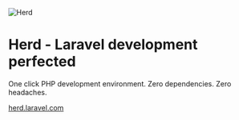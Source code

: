 ![Herd](https://herd.laravel.com/images/appicon.png)

# Herd - Laravel development perfected

One click PHP development environment.
Zero dependencies. Zero headaches.

[herd.laravel.com](https://herd.laravel.com/)
